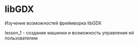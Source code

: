 # libGDX
Изучение возможностей фреймворка libGDX

lesson_1 - создание машинки и возможность управления ей пользователем

